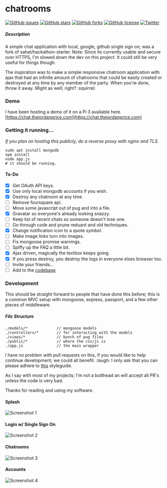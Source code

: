 # chatrooms

[![GitHub issues](https://img.shields.io/github/issues/thejordanprice/chatrooms.svg)](https://github.com/thejordanprice/chatrooms/issues)
[![GitHub stars](https://img.shields.io/github/stars/thejordanprice/chatrooms.svg)](https://github.com/thejordanprice/chatrooms/stargazers)
[![GitHub forks](https://img.shields.io/github/forks/thejordanprice/chatrooms.svg)](https://github.com/thejordanprice/chatrooms/network)
[![GitHub license](https://img.shields.io/badge/license-MIT-blue.svg)](https://raw.githubusercontent.com/thejordanprice/chatrooms/master/LICENSE)
[![Twitter](https://img.shields.io/twitter/url/https/github.com/thejordanprice/chatrooms.svg?style=social)](https://twitter.com/intent/tweet?text=Wow:&url=%5Bobject%20Object%5D)

##### Description

A simple chat application with local, google, github single sign on; was a fork of sahat/hackathon-starter. Note: Since its currently usable and secure over HTTPS, I'm slowed down the dev on this project. It could still be very useful for things though.

The inspiration was to make a simple responsive chatroom application with ajax that had an infinite amount of chatrooms that could be easily created or destroyed at any time by any member of the party. When you're done, throw it away. Might as well; right? :squirrel:

### Demo

I have been hosting a demo of it on a Pi 3 available here. [https://chat.thejordanprice.com](https://chat.thejordanprice.com)
    
### Getting it running...

*If you plan on hosting this publicly, do a reverse proxy with nginx and TLS.*

    sudo apt install mongodb
    npm install
    node app.js
    # it should be running.
    
#### To-Do
    
- [x] Get OAuth API keys.
- [x] Use only local mongodb accounts if you wish.
- [x] Destroy any chatroom at any time.
- [ ] Remove foursquare api.
- [ ] Move some javascript out of pug and into a file.
- [x] Gravatar so everyone's already looking snazzy.
- [ ] Keep list of recent chats so someone doesn't lose one.
- [ ] Go through code and prune reduant and old techniques.
- [x] Change notification icon to a quote symbol.
- [ ] Make image links turn into images.
- [ ] Fix mongoose promise warnings.
- [ ] Spiffy up the FAQ a little bit.
- [x] Ajax driven, magically the textbox keeps going.
- [x] If you press destroy, you destroy the logs in everyone elses browser too.
- [ ] Invite your friends...
- [ ] Add to the [codebase](#development)

### Development

This should be straight forward to people that have done this before; this is a common MVC setup with mongoose, express, passport, and a few other pieces of middleware.

##### File Structure

    ./models/*             // mongoose models
    ./controllers/*        // for interacting with the models
    ./views/*              // bunch of pug files
    ./public/*             // where the css/js is
    ./app.js               // the main wrapper
    
I have no problem with pull requests on this, if you would like to help continue development; we could all benefit. :laugh: I only ask that you can please adhere to [this](https://github.com/thejordanprice/javascript) styleguide.

As I say with most of my projects; I'm not a butthead an will accept all PR's unless the code is very bad.

Thanks for reading and using my software.

#### Splash
![Screenshot 1](http://i.imgur.com/eG12nZX.png)

#### Login w/ Single Sign On
![Screenshot 2](http://i.imgur.com/gLnCcf2.png)

#### Chatrooms
![Screenshot 3](http://i.imgur.com/CDMVb9U.png)

#### Accounts
![Screenshot 4](http://i.imgur.com/ogeulED.png)

